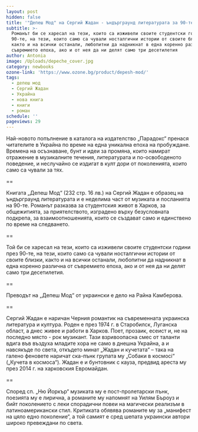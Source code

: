 ```yaml
---
layout: post
hidden: false
title: '"Депеш Мод" на Сергий Жадан - ъндърграунд литературата за 90-те по украински'
subtitle: >-
  Романът би се харесал на тези, които са изживели своите студентски години през
  90-те, на тези, които само са чували носталгични истории от своите близки,
  както и на всички останали, любопитни да надникнат в една коренно различна от
  съвремието епоха, ако и от нея да ни делят само три десетилетия
author: Antonia
image: /Uploads/depeche_cover.jpg
category: newbooks
ozone-link: 'https://www.ozone.bg/product/depesh-mod/'
tags:
  - депеш мод
  - Сергий Жадан
  - Украйна
  - нова книга
  - книги
  - роман
schedule: ''
pageviews: 29
---
```

Най-новото попълнение в каталога на издателство „Парадокс“ пренася читателите в Украйна по време на една уникална епоха на пробуждане. Времена на осъзнаване, бунт и идеи за промяна,  които намират отражение в музикалните течения, литературата и по-освободеното поведение, и неслучайно се издигат в култ дори от поколенията, които само са чували за тях.

\==

Книгата „Депеш Мод“ (232 стр. 16 лв.) на Сергий Жадан е образец на ъндърграунд литературата и е неделима част от музиката и посланията на 90-те. Романът разказва за студентския живот в Харков, за общежитията, за приятелството, изградено върху безусловната подкрепа, за взаимоотношенията, които се създават само и единствено по време на следването.

\==

Той би се харесал на тези, които са изживели своите студентски години през 90-те, на тези, които само са чували носталгични истории от своите близки, както и на всички останали, любопитни да надникнат в една коренно различна от съвремието епоха, ако и от нея да ни делят само три десетилетия.

\==

Преводът на „Депеш Мод“ от украински е дело на Райна Камберова. 

\==

Сергий Жадан е наричан Черния романтик на съвременната украинска литература и култура. Роден е през 1974 г. в Старобилск, Луганска област, а днес живее и работи в Харков. Поет, прозаик, есеист и, не на последно място - рок музикант. Тази взривоопасна смес от таланти вдига във въздуха младите хора не само в днешна Украйна, а и навсякъде по света, откъдето минат „Жадан и кучетата“ – така на галено феновете наричат ска-пънк групата му „Собаки в космосi“ („Кучета в космоса“). Жадан е и бунтовник с кауза, предвид ареста му през 2014 г. на харковския Евромайдан. 

\==

Според сп. „Ню Йоркър“ музиката му е пост-пролетарски пънк, поезията му е лирична, а романите му напомнят на Уилям Бъроуз и бийт поколението с леки спорадични повеи на магически реализъм в латиноамерикански стил. Критиката обявява романите му за „манифест на цяло едно поколение“, а той самият е сред шепата украински автори широко превеждани по света.
